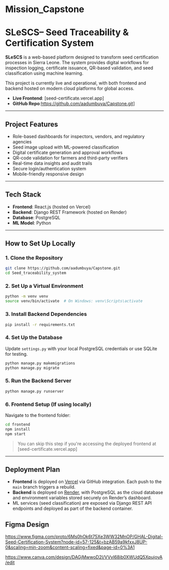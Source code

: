 # Mission_Capstone

# SLeSCS– Seed Traceability & Certification System

**SLeSCS** is a web-based platform designed to transform seed certification processes in Sierra Leone. The system provides digital workflows for inspection logging,
certificate issuance, QR-based validation, and seed classification using machine learning.

This project is currently live and operational, with both frontend and backend hosted on modern cloud platforms for global access.

- **Live Frontend**: [seed-certificate.vercel.app]
- **GitHub Repo**:https://github.com/aadumbuya/Capstone.git]

---

## Project Features

- Role-based dashboards for inspectors, vendors, and regulatory agencies  
- Seed image upload with ML-powered classification  
- Digital certificate generation and approval workflows  
- QR-code validation for farmers and third-party verifiers  
- Real-time data insights and audit trails  
- Secure login/authentication system  
- Mobile-friendly responsive design  

---

## Tech Stack

- **Frontend**: React.js (hosted on Vercel)  
- **Backend**: Django REST Framework (hosted on Render)  
- **Database**: PostgreSQL  
- **ML Model**: Python 

---

## How to Set Up Locally

### 1. Clone the Repository

```bash
git clone https://github.com/aadumbuya/Capstone.git
cd Seed_traceability_system
````

### 2. Set Up a Virtual Environment

```bash
python -m venv venv
source venv/bin/activate  # On Windows: venv\Scripts\activate
```

### 3. Install Backend Dependencies

```bash
pip install -r requirements.txt
```

### 4. Set Up the Database

Update `settings.py` with your local PostgreSQL credentials or use SQLite for testing.

```bash
python manage.py makemigrations
python manage.py migrate
```

### 5. Run the Backend Server

```bash
python manage.py runserver
```

### 6. Frontend Setup (If using locally)

Navigate to the frontend folder:

```bash
cd frontend
npm install
npm start
```

> You can skip this step if you're accessing the deployed frontend at [seed-certificate.vercel.app]

---

## Deployment Plan

* **Frontend** is deployed on [Vercel](https://vercel.com) via GitHub integration. Each push to the `main` branch triggers a rebuild.
* **Backend** is deployed on [Render](https://render.com), with PostgreSQL as the cloud database and environment variables stored securely on Render’s dashboard.
* ML services (seed classification) are exposed via Django REST API endpoints and deployed as part of the backend container.

## Figma Design

https://www.figma.com/proto/6Ms0hOk6t75Xe3WW32MnOP/GHAL-Digital-Seed-Certification-System?node-id=57-125&t=bzAB59a9kfxxJ8UP-0&scaling=min-zoom&content-scaling=fixed&page-id=0%3A1

https://www.canva.com/design/DAGjMwwoD2I/VVvl68ib0XWUdQ5XpujoyA/edit 
